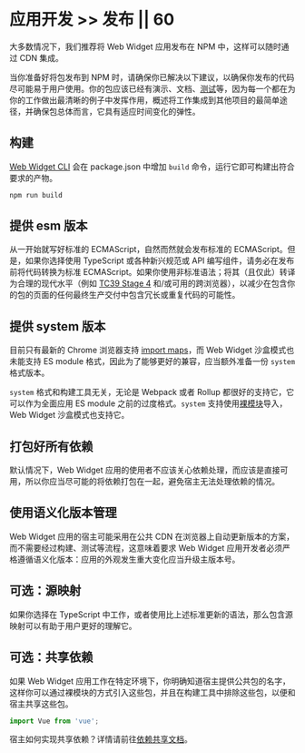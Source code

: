 # 应用开发 >> 发布 || 60

大多数情况下，我们推荐将 Web Widget 应用发布在 NPM 中，这样可以随时通过 CDN 集成。

当你准备好将包发布到 NPM 时，请确保你已解决以下建议，以确保你发布的代码尽可能易于用户使用。你的包应该已经有演示、文档、[测试](./testing.md)等，因为每一个都在为你的工作做出最清晰的例子中发挥作用，概述将工作集成到其他项目的最简单途径，并确保包总体而言，它具有适应时间变化的弹性。

## 构建

[Web Widget CLI](./development.md) 会在 package.json 中增加 `build` 命令，运行它即可构建出符合要求的产物。

```bash
npm run build
```

## 提供 esm 版本

从一开始就写好标准的 ECMAScript，自然而然就会发布标准的 ECMAScript。但是，如果你选择使用 TypeScript 或各种新兴规范或 API 编写组件，请务必在发布前将代码转换为标准 ECMAScript。如果你使用非标准语法；将其（且仅此）转译为合理的现代水平（例如 [TC39 Stage 4](https://github.com/tc39/proposals/blob/master/finished-proposals.md) 和/或可用的跨浏览器），以减少在包含你的包的页面的任何最终生产交付中包含冗长或重复代码的可能性。

## 提供 system 版本

目前只有最新的 Chrome 浏览器支持 [import maps](https://github.com/WICG/import-maps)，而 Web Widget 沙盒模式也未能支持 ES module 格式，因此为了能够更好的兼容，应当额外准备一份 `system` 格式版本。

`system` 格式和构建工具无关，无论是 Webpack 或者 Rollup 都很好的支持它，它可以作为全面应用 ES module 之前的过度格式。`system` 支持使用[裸模块](https://github.com/WICG/import-maps)导入，Web Widget 沙盒模式也支持它。

## 打包好所有依赖

默认情况下，Web Widget 应用的使用者不应该关心依赖处理，而应该是直接可用，所以你应当尽可能的将依赖打包在一起，避免宿主无法处理依赖的情况。

## 使用语义化版本管理

Web Widget 应用的宿主可能采用在公共 CDN 在浏览器上自动更新版本的方案，而不需要经过构建、测试等流程，这意味着要求 Web Widget 应用开发者必须严格遵循语义化版本：应用的外观发生重大变化应当升级主版本号。

## 可选：源映射

如果你选择在 TypeScript 中工作，或者使用比上述标准更新的语法，那么包含源映射可以有助于用户更好的理解它。

## 可选：共享依赖

如果 Web Widget 应用工作在特定环境下，你明确知道宿主提供公共包的名字，这样你可以通过裸模块的方式引入这些包，并且在构建工具中排除这些包，以便和宿主共享这些包。

```js
import Vue from 'vue';
```

宿主如何实现共享依赖？详情请前往[依赖共享文档](../architecture/shared-dependencies.md)。


